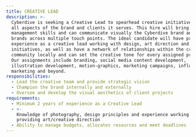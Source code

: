 ```yaml
---
title: CREATIVE LEAD
description: >-
  Cyberdive is seeking a Creative Lead to spearhead creative initiatives across
  all aspects of the brand and clients it serves. This hire will bring creative
  management skills and can communicate visually the Cyberdive brand and partner
  brands across multiple touch points. The ideal candidate will have prior
  experience as a creative lead working with design, art direction and brand
  initiatives, as well as have a network of relationships within the creative
  community locally and can set the creative tone for every assigned project.
  Our assignments include branding, social media content development,
  illustration development, motion-graphics, marketing campaigns, influencer
  marketing and beyond.
responsibilities:
  - Lead the creative team and provide strategic vision
  - Champion the brand internally and externally
  - Oversee and develop the visual aesthetics of client projects
requirements:
  - Minimum 2 years of experience as a Creative Lead
  - >-
    Knowledge of photography, design principles and experience working on-set
    providing art/creative direction
  - Ability to manage budgets, allocates resources and meet deadlines
---
```

